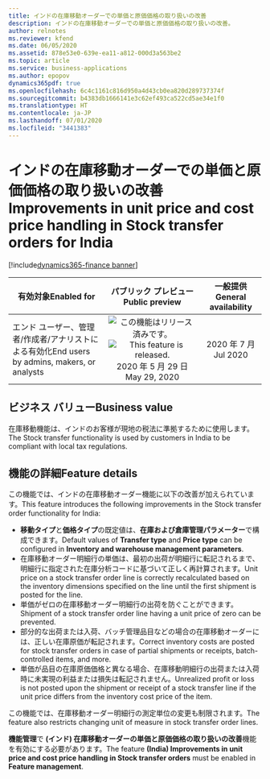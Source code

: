 ```yaml
---
title: インドの在庫移動オーダーでの単価と原価価格の取り扱いの改善
description: インドの在庫移動オーダーでの単価と原価価格の取り扱いの改善。
author: relnotes
ms.reviewer: kfend
ms.date: 06/05/2020
ms.assetid: 878e53e0-639e-ea11-a812-000d3a563be2
ms.topic: article
ms.service: business-applications
ms.author: epopov
dynamics365pdf: true
ms.openlocfilehash: 6c4c1161c816d950a4d43cb0ea820d289737374f
ms.sourcegitcommit: b4383db1666141e3c62ef493ca522cd5ae34e1f0
ms.translationtype: HT
ms.contentlocale: ja-JP
ms.lasthandoff: 07/01/2020
ms.locfileid: "3441383"
---
```

# <a name="improvements-in-unit-price-and-cost-price-handling-in-stock-transfer-orders-for-india"></a><span data-ttu-id="0140a-103">インドの在庫移動オーダーでの単価と原価価格の取り扱いの改善</span><span class="sxs-lookup"><span data-stu-id="0140a-103">Improvements in unit price and cost price handling in Stock transfer orders for India</span></span>
[!include[dynamics365-finance banner](../includes/dynamics365-finance.md)]

| <span data-ttu-id="0140a-104">有効対象</span><span class="sxs-lookup"><span data-stu-id="0140a-104">Enabled for</span></span>    |  <span data-ttu-id="0140a-105">パブリック プレビュー</span><span class="sxs-lookup"><span data-stu-id="0140a-105">Public preview</span></span> | <span data-ttu-id="0140a-106">一般提供</span><span class="sxs-lookup"><span data-stu-id="0140a-106">General availability</span></span> | 
| ---------- | :----------: |:----------: |
|<span data-ttu-id="0140a-107">エンド ユーザー、管理者/作成者/アナリストによる有効化</span><span class="sxs-lookup"><span data-stu-id="0140a-107">End users by admins, makers, or analysts</span></span>|<span data-ttu-id="0140a-108">![この機能はリリース済みです。](/dynamics365-release-plan/media/green-checkmark.png "この機能はリリース済みです。")</span><span class="sxs-lookup"><span data-stu-id="0140a-108">![This feature is released.](/dynamics365-release-plan/media/green-checkmark.png "This feature is released.")</span></span> <span data-ttu-id="0140a-109">2020 年 5 月 29 日</span><span class="sxs-lookup"><span data-stu-id="0140a-109">May 29, 2020</span></span>| <span data-ttu-id="0140a-110">2020 年 7 月</span><span class="sxs-lookup"><span data-stu-id="0140a-110">Jul 2020</span></span>|


## <a name="business-value"></a><span data-ttu-id="0140a-111">ビジネス バリュー</span><span class="sxs-lookup"><span data-stu-id="0140a-111">Business value</span></span>
<!-- bv start -->
<span data-ttu-id="0140a-112">在庫移動機能は、インドのお客様が現地の税法に準拠するために使用します。</span><span class="sxs-lookup"><span data-stu-id="0140a-112">The Stock transfer functionality is used by customers in India to be compliant with local tax regulations.</span></span>
<!-- bv end -->



## <a name="feature-details"></a><span data-ttu-id="0140a-113">機能の詳細</span><span class="sxs-lookup"><span data-stu-id="0140a-113">Feature details</span></span>
<!--feature detail start -->
<span data-ttu-id="0140a-114">この機能では、インドの在庫移動オーダー機能に以下の改善が加えられています。</span><span class="sxs-lookup"><span data-stu-id="0140a-114">This feature introduces the following improvements in the Stock transfer order functionality for India:</span></span>

- <span data-ttu-id="0140a-115">**移動タイプ**と**価格タイプ**の既定値は、**在庫および倉庫管理パラメーター**で構成できます。</span><span class="sxs-lookup"><span data-stu-id="0140a-115">Default values of **Transfer type** and **Price type** can be configured in **Inventory and warehouse management parameters**.</span></span>
- <span data-ttu-id="0140a-116">在庫移動オーダー明細行の単価は、最初の出荷が明細行に転記されるまで、明細行に指定された在庫分析コードに基づいて正しく再計算されます。</span><span class="sxs-lookup"><span data-stu-id="0140a-116">Unit price on a stock transfer order line is correctly recalculated based on the inventory dimensions specified on the line until the first shipment is posted for the line.</span></span>
- <span data-ttu-id="0140a-117">単価がゼロの在庫移動オーダー明細行の出荷を防ぐことができます。</span><span class="sxs-lookup"><span data-stu-id="0140a-117">Shipment of a stock transfer order line having a unit price of zero can be prevented.</span></span>
- <span data-ttu-id="0140a-118">部分的な出荷または入荷、バッチ管理品目などの場合の在庫移動オーダーには、正しい在庫原価が転記されます。</span><span class="sxs-lookup"><span data-stu-id="0140a-118">Correct inventory costs are posted for stock transfer orders in case of partial shipments or receipts, batch-controlled items, and more.</span></span>
- <span data-ttu-id="0140a-119">単価が品目の在庫原価価格と異なる場合、在庫移動明細行の出荷または入荷時に未実現の利益または損失は転記されません。</span><span class="sxs-lookup"><span data-stu-id="0140a-119">Unrealized profit or loss is not posted upon the  shipment or receipt of a stock transfer line if the unit price differs from the inventory cost price of the item.</span></span>

<span data-ttu-id="0140a-120">この機能では、在庫移動オーダー明細行の測定単位の変更も制限されます。</span><span class="sxs-lookup"><span data-stu-id="0140a-120">The feature also restricts changing unit of measure in stock transfer order lines.</span></span>

<span data-ttu-id="0140a-121">**機能管理**で **(インド) 在庫移動オーダーの単価と原価価格の取り扱いの改善**機能を有効にする必要があります。</span><span class="sxs-lookup"><span data-stu-id="0140a-121">The feature **(India) Improvements in unit price and cost price handling in Stock transfer orders** must be enabled in **Feature management**.</span></span>
<!--feature detail end -->









